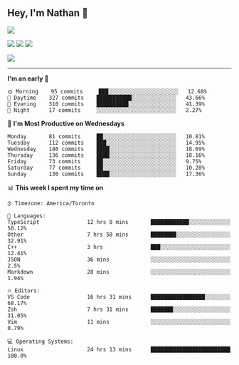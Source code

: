 ## Hey, I'm Nathan 👋

![](https://visitor-badge.laobi.icu/badge?page_id=nathan13888.visiter.badge)

[![](https://img.shields.io/badge/OS-Ubuntu-blue?style=flat-square&logo=ubuntu&logoColor=white)](https://en.wikipedia.org/wiki/Linux)
[![](https://img.shields.io/badge/Editor-VSCodeInsiders-blue?style=flat-square&logo=visual-studio-code&logoColor=white)](https://code.visualstudio.com/)
[![](https://img.shields.io/badge/Editor-Neovim-blue?style=flat-square&logo=vim&logoColor=white)](https://github.com/neovim/neovim)

![](https://github-readme-stats.vercel.app/api?username=Nathan13888&show_icons=true&theme=dracula&hide=stars&count_private=true)

---

<!--START_SECTION:waka-->
**I'm an early 🐤** 

```text
🌞 Morning    95 commits     ███░░░░░░░░░░░░░░░░░░░░░░   12.68% 
🌆 Daytime    327 commits    ███████████░░░░░░░░░░░░░░   43.66% 
🌃 Evening    310 commits    ██████████░░░░░░░░░░░░░░░   41.39% 
🌙 Night      17 commits     ░░░░░░░░░░░░░░░░░░░░░░░░░   2.27%

```
📅 **I'm Most Productive on Wednesdays** 

```text
Monday       81 commits     ██░░░░░░░░░░░░░░░░░░░░░░░   10.81% 
Tuesday      112 commits    ███░░░░░░░░░░░░░░░░░░░░░░   14.95% 
Wednesday    140 commits    ████░░░░░░░░░░░░░░░░░░░░░   18.69% 
Thursday     136 commits    ████░░░░░░░░░░░░░░░░░░░░░   18.16% 
Friday       73 commits     ██░░░░░░░░░░░░░░░░░░░░░░░   9.75% 
Saturday     77 commits     ██░░░░░░░░░░░░░░░░░░░░░░░   10.28% 
Sunday       130 commits    ████░░░░░░░░░░░░░░░░░░░░░   17.36%

```


📊 **This week I spent my time on** 

```text
⌚︎ Timezone: America/Toronto

💬 Languages: 
TypeScript               12 hrs 8 mins       ████████████░░░░░░░░░░░░░   50.12% 
Other                    7 hrs 58 mins       ████████░░░░░░░░░░░░░░░░░   32.91% 
C++                      3 hrs               ███░░░░░░░░░░░░░░░░░░░░░░   12.41% 
JSON                     36 mins             ░░░░░░░░░░░░░░░░░░░░░░░░░   2.5% 
Markdown                 28 mins             ░░░░░░░░░░░░░░░░░░░░░░░░░   1.94%

🔥 Editors: 
VS Code                  16 hrs 31 mins      █████████████████░░░░░░░░   68.17% 
Zsh                      7 hrs 31 mins       ███████░░░░░░░░░░░░░░░░░░   31.05% 
Vim                      11 mins             ░░░░░░░░░░░░░░░░░░░░░░░░░   0.79%

💻 Operating Systems: 
Linux                    24 hrs 13 mins      █████████████████████████   100.0%

```


<!--END_SECTION:waka-->

